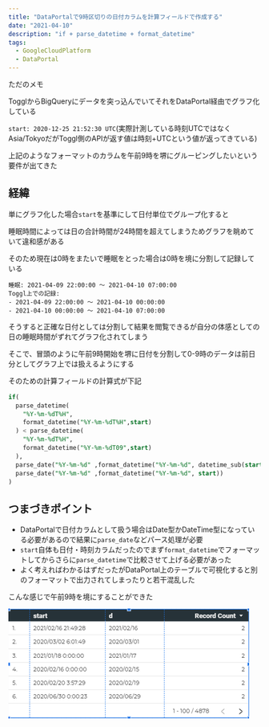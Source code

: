 ```yaml
---
title: "DataPortalで9時区切りの日付カラムを計算フィールドで作成する"
date: "2021-04-10"
description: "if + parse_datetime + format_datetime"
tags:
  - GoogleCloudPlatform
  - DataPortal
---
```


ただのメモ

TogglからBigQueryにデータを突っ込んでいてそれをDataPortal経由でグラフ化している

`start: 2020-12-25 21:52:30 UTC`(実際計測している時刻UTCではなくAsia/TokyoだがToggl側のAPIが返す値は時刻+UTCという値が返ってきている)

上記のようなフォーマットのカラムを午前9時を堺にグルーピングしたいという要件が出てきた

## 経緯

単にグラフ化した場合`start`を基準にして日付単位でグループ化すると

睡眠時間によっては日の合計時間が24時間を超えてしまうためグラフを眺めていて違和感がある

そのため現在は0時をまたいで睡眠をとった場合は0時を境に分割して記録している

```
睡眠: 2021-04-09 22:00:00 ～ 2021-04-10 07:00:00
Toggl上での記録: 
- 2021-04-09 22:00:00 ～ 2021-04-10 00:00:00
- 2021-04-10 00:00:00 ～ 2021-04-10 07:00:00
```

そうすると正確な日付としては分割して結果を閲覧できるが自分の体感としての日の睡眠時間がずれてグラフ化されてしまう

そこで、冒頭のように午前9時開始を堺に日付を分割して0-9時のデータは前日分としてグラフ上では扱えるようにする

そのための計算フィールドの計算式が下記

```sql
if(
  parse_datetime(
    "%Y-%m-%dT%H",
    format_datetime("%Y-%m-%dT%H",start)
  ) < parse_datetime(
    "%Y-%m-%dT%H",
    format_datetime("%Y-%m-%dT09",start)
  ),
  parse_date("%Y-%m-%d" ,format_datetime("%Y-%m-%d", datetime_sub(start, INTERVAL 1 DAY))),
  parse_date("%Y-%m-%d" ,format_datetime("%Y-%m-%d", start))
)
```

## つまづきポイント
- DataPortalで日付カラムとして扱う場合はDate型かDateTime型になっている必要があるので結果に`parse_date`などパース処理が必要
- `start`自体も日付・時刻カラムだったのでまず`format_datetime`でフォーマットしてからさらに`parse_datetime`で比較させて上げる必要があった
- よく考えればわかるはずだったがDataPortal上のテーブルで可視化すると別のフォーマットで出力されてしまったりと若干混乱した

こんな感じで午前9時を境にすることができた

![alt](dataportal_experience_date01.png)